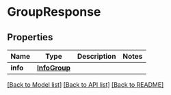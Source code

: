 # GroupResponse


## Properties
Name | Type | Description | Notes
------------ | ------------- | ------------- | -------------
**info** | [**InfoGroup**](InfoGroup.md) |  | 


[[Back to Model list]](../../README.md#models) [[Back to API list]](../../README.md#available-methods) [[Back to README]](../../README.md)


